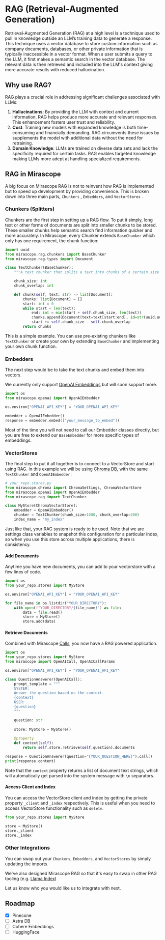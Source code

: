 # RAG (Retrieval-Augmented Generation)

Retrieval-Augmented Generation (RAG) at a high level is a technique used to pull in knowledge outside an LLM’s training data to generate a response. This technique uses a vector database to store custom information such as company documents, databases, or other private information that is typically inaccessible in a vector format. When a user submits a query to the LLM, it first makes a semantic search in the vector database. The relevant data is then retrieved and included into the LLM's context giving more accurate results with reduced hallucination.

## Why use RAG?

RAG plays a crucial role in addressing significant challenges associated with LLMs:

1. **Hallucinations**: By providing the LLM with context and current information, RAG helps produce more accurate and relevant responses. This enhancement fosters user trust and reliability.
2. **Cost**: Training new models with expanded knowledge is both time-consuming and financially demanding. RAG circumvents these issues by supplements the model with additional data without the need for retraining.
3. **Domain Knowledge**: LLMs are trained on diverse data sets and lack the specificity required for certain tasks. RAG enables targeted knowledge making LLMs more adept at handling specialized requirements.

## RAG in Mirascope

A big focus on Mirascope RAG is not to reinvent how RAG is implemented but to speed up development by providing convenience. This is broken down into three main parts, `Chunkers` , `Embedders`, and `VectorStores` .

### Chunkers (Splitters)

Chunkers are the first step in setting up a RAG flow. To put it simply, long text or other forms of documents are split into smaller chunks to be stored. These smaller chunks help semantic search find information quicker and more accurately. In Mirascope, every Chunker extends `BaseChunker` which only has one requirement, the chunk function:

```python
import uuid
from mirascope.rag.chunkers import BaseChunker
from mirascope.rag.types import Document

class TextChunker(BaseChunker):
    """A text chunker that splits a text into chunks of a certain size and overlaps."""

    chunk_size: int
    chunk_overlap: int

    def chunk(self, text: str) -> list[Document]:
        chunks: list[Document] = []
        start: int = 0
        while start < len(text):
            end: int = min(start + self.chunk_size, len(text))
            chunks.append(Document(text=text[start:end], id=str(uuid.uuid4())))
            start += self.chunk_size - self.chunk_overlap
        return chunks

```

This is a simple example. You can use pre-existing chunkers like `TextChunker` or create your own by extending `BaseChunker` and implementing your own chunk function.

### Embedders

The next step would be to take the text chunks and embed them into vectors.

We currently only support [OpenAI Embeddings](https://platform.openai.com/docs/guides/embeddings) but will soon support more.

```python
import os
from mirascope.openai import OpenAIEmbedder

os.environ["OPENAI_API_KEY"] = "YOUR_OPENAI_API_KEY"

embedder = OpenAIEmbedder()
response = embedder.embed(["your_message_to_embed"])
```

Most of the time you will not need to call our Embedder classes directly, but you are free to extend our `BaseEmbedder` for more specific types of embeddings.

### VectorStores

The final step to put it all together is to connect to a VectorStore and start using RAG. In this example we will be using [Chroma DB](https://www.trychroma.com/), with the same `TextChunker` and `OpenAIEmbedder` :

```python
# your_repo.stores.py
from mirascope.chroma import ChromaSettings, ChromaVectorStore
from mirascope.openai import OpenAIEmbedder
from mirascope.rag import TextChunker

class MyStore(ChromaVectorStore):
    embedder = OpenAIEmbedder()
    chunker = TextChunker(chunk_size=1000, chunk_overlap=200)
    index_name = "my_index"

```

Just like that, your RAG system is ready to be used. Note that we are settings class variables to snapshot this configuration for a particular index, so when you use this store across multiple applications, there is consistency.

#### Add Documents

Anytime you have new documents, you can add to your vectorstore with a few lines of code.

```python
import os
from your_repo.stores import MyStore

os.environ["OPENAI_API_KEY"] = "YOUR_OPENAI_API_KEY"

for file_name in os.listdir("YOUR_DIRECTORY"):
    with open(f"YOUR_DIRECTORY/{file_name}") as file:
        data = file.read()
        store = MyStore()
        store.add(data)

```

#### Retrieve Documents

Combined with Mirascope [Calls](https://docs.mirascope.io/latest/concepts/generating_content/), you now have a RAG powered application.

```python
import os
from your_repo.stores import MyStore
from mirascope import OpenAICall, OpenAICallParams

os.environ["OPENAI_API_KEY"] = "YOUR_OPENAI_API_KEY"

class QuestionAnswerer(OpenAICall):
    prompt_template = """
    SYSTEM: 
    Answer the question based on the context.
    {context}
    USER: 
    {question}
    """

    question: str
    
    store: MyStore = MyStore()
    
    @property
    def context(self):
        return self.store.retrieve(self.question).documents

response = QuestionAnswerer(question="{YOUR_QUESTION_HERE}").call()
print(response.content)
```

Note that the `context` property returns a list of document text strings, which will automatically get parsed into the system message with `\n` separators. 

#### Access Client and Index

You can access the VectorStore client and index by getting the private property `_client` and `_index` respectively. This is useful when you need to access VectorStore functionality such as `delete`.

```python
from your_repo.stores import MyStore

store = MyStore()
store._client
store._index
```

### Other Integrations

You can swap out your `Chunkers`, `Embedders`, and `VectorStores` by simply updating the imports.

We've also designed Mirascope RAG so that it's easy to swap in other RAG tooling (e.g. [Llama Index](../integrations/llama_index.md))

Let us know who you would like us to integrate with next.

## Roadmap

- [X]  Pinecone
- [ ]  Astra DB
- [ ]  Cohere Embeddings
- [ ]  HuggingFace
